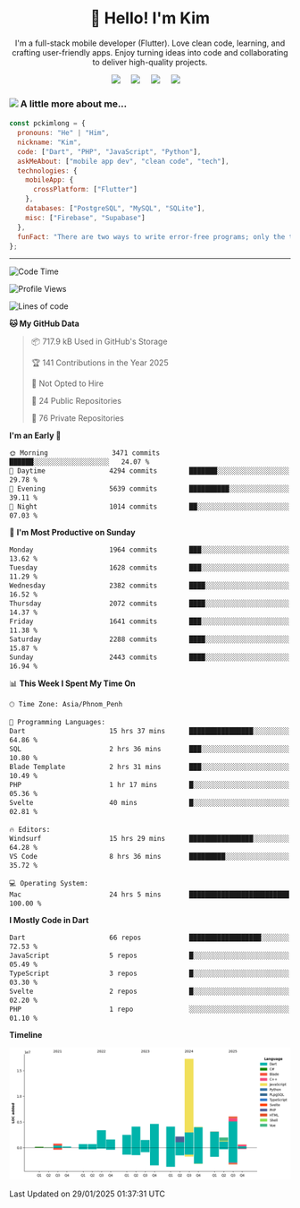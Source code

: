 <h1 align="center">👋 Hello! I'm Kim</h1>

<p align="center">
   I'm a full-stack mobile developer (Flutter). Love clean code, learning, and crafting user-friendly apps. Enjoy turning ideas into code and collaborating to deliver high-quality projects.
</p>

<p align="center">
  <a href="mailto:pochkimlong88@gmail.com"><img src="https://img.shields.io/badge/gmail-%23D14836.svg?&style=for-the-badge&logo=gmail&logoColor=white" /></a>&nbsp;&nbsp;&nbsp;&nbsp;
  <a href="https://t.me/pochkimlong/"><img src="https://img.shields.io/badge/telegram-%230077B5.svg?&style=for-the-badge&logo=telegram&logoColor=white" /></a>&nbsp;&nbsp;&nbsp;&nbsp;
  <a href="https://www.youtube.com/@PochKimlong/"><img src="https://img.shields.io/badge/youtube-%23dc2743.svg?&style=for-the-badge&logo=youtube&logoColor=white" /></a>&nbsp;&nbsp;&nbsp;&nbsp;
  <a href="https://www.tiktok.com/@pckimlong/"><img src="https://img.shields.io/badge/tiktok-%23000000.svg?&style=for-the-badge&logo=tiktok&logoColor=white" /></a>&nbsp;&nbsp;&nbsp;&nbsp;
</p>

### <img src="https://media.giphy.com/media/VgCDAzcKvsR6OM0uWg/giphy.gif" width="50"> A little more about me...  

```javascript
const pckimlong = {
  pronouns: "He" | "Him",
  nickname: "Kim",
  code: ["Dart", "PHP", "JavaScript", "Python"],
  askMeAbout: ["mobile app dev", "clean code", "tech"],
  technologies: {
    mobileApp: {
      crossPlatform: ["Flutter"]
    },
    databases: ["PostgreSQL", "MySQL", "SQLite"],
    misc: ["Firebase", "Supabase"]
  },
  funFact: "There are two ways to write error-free programs; only the third one works."
};
```
---

<!--START_SECTION:waka-->
![Code Time](http://img.shields.io/badge/Code%20Time-999%20hrs%205%20mins-blue)

![Profile Views](http://img.shields.io/badge/Profile%20Views-0-blue)

![Lines of code](https://img.shields.io/badge/From%20Hello%20World%20I%27ve%20Written-29.7%20million%20lines%20of%20code-blue)

**🐱 My GitHub Data** 

> 📦 717.9 kB Used in GitHub's Storage 
 > 
> 🏆 141 Contributions in the Year 2025
 > 
> 🚫 Not Opted to Hire
 > 
> 📜 24 Public Repositories 
 > 
> 🔑 76 Private Repositories 
 > 
**I'm an Early 🐤** 

```text
🌞 Morning                3471 commits        ██████░░░░░░░░░░░░░░░░░░░   24.07 % 
🌆 Daytime                4294 commits        ███████░░░░░░░░░░░░░░░░░░   29.78 % 
🌃 Evening                5639 commits        ██████████░░░░░░░░░░░░░░░   39.11 % 
🌙 Night                  1014 commits        ██░░░░░░░░░░░░░░░░░░░░░░░   07.03 % 
```
📅 **I'm Most Productive on Sunday** 

```text
Monday                   1964 commits        ███░░░░░░░░░░░░░░░░░░░░░░   13.62 % 
Tuesday                  1628 commits        ███░░░░░░░░░░░░░░░░░░░░░░   11.29 % 
Wednesday                2382 commits        ████░░░░░░░░░░░░░░░░░░░░░   16.52 % 
Thursday                 2072 commits        ████░░░░░░░░░░░░░░░░░░░░░   14.37 % 
Friday                   1641 commits        ███░░░░░░░░░░░░░░░░░░░░░░   11.38 % 
Saturday                 2288 commits        ████░░░░░░░░░░░░░░░░░░░░░   15.87 % 
Sunday                   2443 commits        ████░░░░░░░░░░░░░░░░░░░░░   16.94 % 
```


📊 **This Week I Spent My Time On** 

```text
🕑︎ Time Zone: Asia/Phnom_Penh

💬 Programming Languages: 
Dart                     15 hrs 37 mins      ████████████████░░░░░░░░░   64.86 % 
SQL                      2 hrs 36 mins       ███░░░░░░░░░░░░░░░░░░░░░░   10.80 % 
Blade Template           2 hrs 31 mins       ███░░░░░░░░░░░░░░░░░░░░░░   10.49 % 
PHP                      1 hr 17 mins        █░░░░░░░░░░░░░░░░░░░░░░░░   05.36 % 
Svelte                   40 mins             █░░░░░░░░░░░░░░░░░░░░░░░░   02.81 % 

🔥 Editors: 
Windsurf                 15 hrs 29 mins      ████████████████░░░░░░░░░   64.28 % 
VS Code                  8 hrs 36 mins       █████████░░░░░░░░░░░░░░░░   35.72 % 

💻 Operating System: 
Mac                      24 hrs 5 mins       █████████████████████████   100.00 % 
```

**I Mostly Code in Dart** 

```text
Dart                     66 repos            ██████████████████░░░░░░░   72.53 % 
JavaScript               5 repos             █░░░░░░░░░░░░░░░░░░░░░░░░   05.49 % 
TypeScript               3 repos             █░░░░░░░░░░░░░░░░░░░░░░░░   03.30 % 
Svelte                   2 repos             █░░░░░░░░░░░░░░░░░░░░░░░░   02.20 % 
PHP                      1 repo              ░░░░░░░░░░░░░░░░░░░░░░░░░   01.10 % 
```



**Timeline**

![Lines of Code chart](https://raw.githubusercontent.com/pckimlong/pckimlong/main/assets/bar_graph.png)


 Last Updated on 29/01/2025 01:37:31 UTC
<!--END_SECTION:waka-->

<!---
PochKimlong/PochKimlong is a ✨ special ✨ repository because its `README.md` (this file) appears on your GitHub profile.
You can click the Preview link to take a look at your changes.
--->
